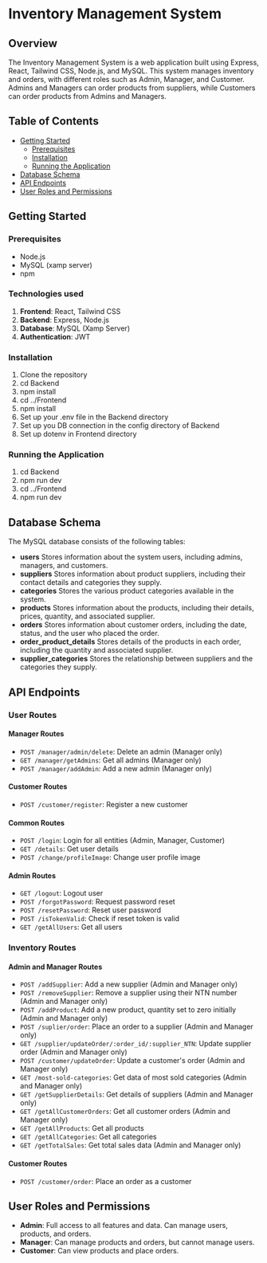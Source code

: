 # Inventory Management System

## Overview
The Inventory Management System is a web application built using Express, React, Tailwind CSS, Node.js, and MySQL. This system manages inventory and orders, with different roles such as Admin, Manager, and Customer. Admins and Managers can order products from suppliers, while Customers can order products from Admins and Managers.

## Table of Contents
- [Getting Started](#getting-started)
  - [Prerequisites](#prerequisites)
  - [Installation](#installation)
  - [Running the Application](#running-the-application)
- [Database Schema](#database-schema)
- [API Endpoints](#api-endpoints)
- [User Roles and Permissions](#user-roles-and-permissions)

## Getting Started

### Prerequisites
- Node.js
- MySQL (xamp server)
- npm

### Technologies used
1. **Frontend**: React, Tailwind CSS
2. **Backend**: Express, Node.js
3. **Database**: MySQL (Xamp Server)
4. **Authentication**: JWT

### Installation
1. Clone the repository
2. cd Backend
3. npm install
4. cd ../Frontend
5. npm install
6. Set up your .env file in the Backend directory
7. Set up you DB connection in the config directory of Backend
8. Set up dotenv in Frontend directory
### Running the Application 
1. cd Backend
2. npm run dev
3. cd ../Frontend
4. npm run dev

## Database Schema
The MySQL database consists of the following tables:
- **users**
Stores information about the system users, including admins, managers, and customers.
- **suppliers**
Stores information about product suppliers, including their contact details and categories they supply.
- **categories**
Stores the various product categories available in the system.
- **products**
Stores information about the products, including their details, prices, quantity, and associated supplier.
- **orders**
Stores information about customer orders, including the date, status, and the user who placed the order.
- **order_product_details**
Stores details of the products in each order, including the quantity and associated supplier.
- **supplier_categories**
Stores the relationship between suppliers and the categories they supply.

## API Endpoints

### User Routes
#### Manager Routes
- `POST /manager/admin/delete`: Delete an admin (Manager only)
- `GET /manager/getAdmins`: Get all admins (Manager only)
- `POST /manager/addAdmin`: Add a new admin (Manager only)

#### Customer Routes
- `POST /customer/register`: Register a new customer

#### Common Routes
- `POST /login`: Login for all entities (Admin, Manager, Customer)
- `GET /details`: Get user details
- `POST /change/profileImage`: Change user profile image

#### Admin Routes
- `GET /logout`: Logout user
- `POST /forgotPassword`: Request password reset
- `POST /resetPassword`: Reset user password
- `POST /isTokenValid`: Check if reset token is valid
- `GET /getAllUsers`: Get all users

### Inventory Routes
#### Admin and Manager Routes
- `POST /addSupplier`: Add a new supplier (Admin and Manager only)
- `POST /removeSupplier`: Remove a supplier using their NTN number (Admin and Manager only)
- `POST /addProduct`: Add a new product, quantity set to zero initially (Admin and Manager only)
- `POST /suplier/order`: Place an order to a supplier (Admin and Manager only)
- `GET /supplier/updateOrder/:order_id/:supplier_NTN`: Update supplier order (Admin and Manager only)
- `POST /customer/updateOrder`: Update a customer's order (Admin and Manager only)
- `GET /most-sold-categories`: Get data of most sold categories (Admin and Manager only)
- `GET /getSupplierDetails`: Get details of suppliers (Admin and Manager only)
- `GET /getAllCustomerOrders`: Get all customer orders (Admin and Manager only)
- `GET /getAllProducts`: Get all products
- `GET /getAllCategories`: Get all categories
- `GET /getTotalSales`: Get total sales data (Admin and Manager only)

#### Customer Routes
- `POST /customer/order`: Place an order as a customer


## User Roles and Permissions

- **Admin**: Full access to all features and data. Can manage users, products, and orders.
- **Manager**: Can manage products and orders, but cannot manage users.
- **Customer**: Can view products and place orders.



